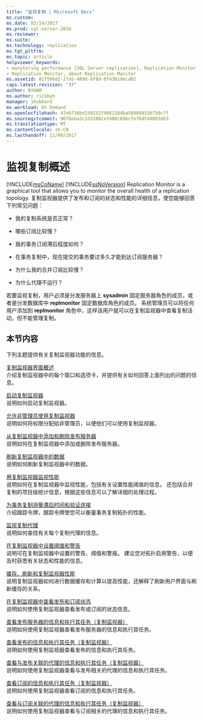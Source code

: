 ```yaml
---
title: "监视复制 | Microsoft Docs"
ms.custom: 
ms.date: 03/14/2017
ms.prod: sql-server-2016
ms.reviewer: 
ms.suite: 
ms.technology: replication
ms.tgt_pltfrm: 
ms.topic: article
helpviewer_keywords:
- monitoring performance [SQL Server replication], Replication Monitor
- Replication Monitor, about Replication Monitor
ms.assetid: 81f596d2-27a5-489d-bf8d-0f4361decd02
caps.latest.revision: "37"
author: BYHAM
ms.author: rickbyh
manager: jhubbard
ms.workload: On Demand
ms.openlocfilehash: 47eb736bd150252f9081184ba589b8033b750c7f
ms.sourcegitcommit: 9678eba3c2d3100cef408c69bcfe76df49803d63
ms.translationtype: MT
ms.contentlocale: zh-CN
ms.lasthandoff: 11/09/2017
---
```

# <a name="monitoring-replication-overview"></a>监视复制概述
  [!INCLUDE[msCoName](../../../includes/msconame-md.md)] [!INCLUDE[ssNoVersion](../../../includes/ssnoversion-md.md)] Replication Monitor is a graphical tool that allows you to monitor the overall health of a replication topology. 复制监视器提供了发布和订阅的状态和性能的详细信息，使您能够回答下列常见问题：  
  
-   我的复制系统是否正常？  
  
-   哪些订阅比较慢？  
  
-   我的事务订阅滞后程度如何？  
  
-   在事务复制中，现在提交的事务要过多久才能到达订阅服务器？  
  
-   为什么我的合并订阅比较慢？  
  
-   为什么代理不运行？  
  
 若要监视复制，用户必须是分发服务器上 **sysadmin** 固定服务器角色的成员，或者是分发数据库中 **replmonitor** 固定数据库角色的成员。 系统管理员可以将任何用户添加到 **replmonitor** 角色中，这样该用户就可以在复制监视器中查看复制活动，但不能管理复制。  
  
## <a name="in-this-section"></a>本节内容  
 下列主题提供有关复制监视器功能的信息。  
  
 [复制监视器界面概述](../../../relational-databases/replication/monitor/overview-of-the-replication-monitor-interface.md)  
 介绍复制监视器中的每个窗口和选项卡，并提供有关如何回答上面列出的问题的信息。  
  
 [启动复制监视器](../../../relational-databases/replication/monitor/start-the-replication-monitor.md)  
 说明如何启动复制监视器。  
  
 [允许非管理员使用复制监视器](../../../relational-databases/replication/monitor/allow-non-administrators-to-use-replication-monitor.md)  
 说明如何将权限分配给非管理员，以便他们可以使用复制监视器。  
  
 [从复制监视器中添加和删除发布服务器](../../../relational-databases/replication/monitor/add-and-remove-publishers-from-replication-monitor.md)  
 说明如何在复制监视器中添加或删除发布服务器。  
  
 [刷新复制监视器中的数据](../../../relational-databases/replication/monitor/refresh-data-in-replication-monitor.md)  
 说明如何刷新复制监视器中的数据。  
  
 [用复制监视器监视性能](../../../relational-databases/replication/monitor/monitor-performance-with-replication-monitor.md)  
 说明如何在复制监视器中监视性能，包括有关设置性能阈值的信息。 还包括合并复制的项目级统计信息，根据这些信息可以了解详细的处理过程。  
  
 [为事务复制测量滞后时间和验证连接](../../../relational-databases/replication/monitor/measure-latency-and-validate-connections-for-transactional-replication.md)  
 介绍跟踪令牌，跟踪令牌使您可以衡量事务复制拓扑的性能。  
  
 [监视复制代理](../../../relational-databases/replication/monitor/monitor-replication-agents.md)  
 说明如何查找有关每个复制代理的信息。  
  
 [在复制监视器中设置阈值和警告](../../../relational-databases/replication/monitor/set-thresholds-and-warnings-in-replication-monitor.md)  
 说明可在复制监视器中设置的警告、阈值和警报。 建议您对拓扑启用警告，以便及时获悉有关状态和性能的信息。  
  
 [缓存、刷新和复制监视器性能](../../../relational-databases/replication/monitor/caching-refresh-and-replication-monitor-performance.md)  
 说明复制监视器如何进行数据缓存和计算以提高性能，还解释了刷新用户界面与刷新缓存的关系。  
  
 [在复制监视器中查看发布和订阅状态](../../../relational-databases/replication/monitor/view-publication-and-subscription-status-in-replication-monitor.md)  
 说明如何使用复制监视器查看发布或订阅的状态信息。  
  
 [查看发布服务器的信息和执行其任务（复制监视器）](../../../relational-databases/replication/monitor/view-information-and-perform-tasks-for-a-publisher-replication-monitor.md)  
 说明如何使用复制监视器查看发布服务器的信息和执行其任务。  
  
 [查看发布的信息和执行其任务（复制监视器）](../../../relational-databases/replication/monitor/view-information-and-perform-tasks-for-a-publication-replication-monitor.md)  
 说明如何使用复制监视器查看发布的信息和执行其任务。  
  
 [查看与发布关联的代理的信息和执行其任务（复制监视器）](../../../relational-databases/replication/monitor/view-information-and-perform-tasks-for-publication-agents.md)  
 说明如何使用复制监视器查看与发布相关的代理的信息和执行其任务。  
  
 [查看订阅的信息和执行其任务（复制监视器）](../../../relational-databases/replication/monitor/view-information-and-perform-tasks-for-a-subscription-replication-monitor.md)  
 说明如何使用复制监视器查看订阅的信息和执行其任务。  
  
 [查看与订阅关联的代理的信息和执行其任务（复制监视器）](../../../relational-databases/replication/monitor/view-information-and-perform-tasks-for-subscription-agents.md)  
 说明如何使用复制监视器查看与订阅相关的代理的信息和执行其任务。  
  
  
